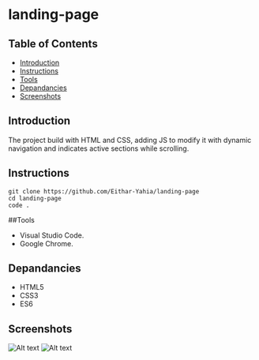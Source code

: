 # landing-page
## Table of Contents
* [Introduction](#introduction)
* [Instructions](#instructions)
* [Tools](#tools)
* [Depandancies](#depandancies)
* [Screenshots](#screenshots)

## Introduction

The project build with HTML and CSS, adding JS to modify it with dynamic navigation and indicates active sections while scrolling.

## Instructions

```
git clone https://github.com/Eithar-Yahia/landing-page
cd landing-page
code .
```

##Tools

- Visual Studio Code.
- Google Chrome.

## Depandancies

- HTML5
- CSS3
- ES6

## Screenshots
![Alt text](pic2.png)
![Alt text](pic1.PNG?raw=true "Optional Title")

